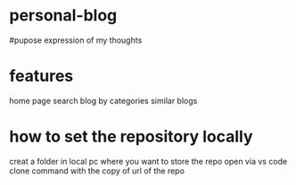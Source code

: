 # personal-blog
#pupose 
expression of my thoughts 
# features
home page 
search blog by categories 
similar blogs 
# how to set the repository locally
creat a folder in local pc where you want to store the repo
open via vs code
clone command with the copy of url  of the repo
